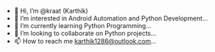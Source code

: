 - 👋 Hi, I’m @kraat (Karthik)
- 👀 I’m interested in Android Automation and Python Development...
- 🌱 I’m currently learning Python Programming...
- 💞️ I’m looking to collaborate on Python projects...
- 📫 How to reach me karthik1286@outlook.com...

<!---
kraat/kraat is a ✨ special ✨ repository because its `README.md` (this file) appears on your GitHub profile.
You can click the Preview link to take a look at your changes.
--->
